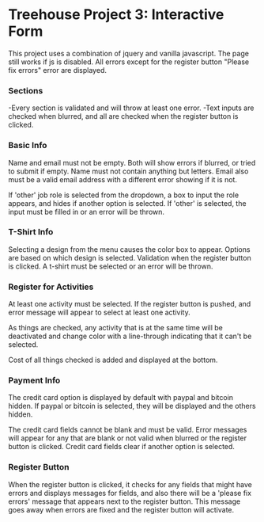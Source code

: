 # Treehouse Project 3: Interactive Form

This project uses a combination of jquery and vanilla javascript. The page still works if js is disabled. All errors except for the register button "Please fix errors" error are displayed.

### Sections

-Every section is validated and will throw at least one error.
-Text inputs are checked when blurred, and all are checked when the register button is clicked.

### Basic Info

Name and email must not be empty. Both will show errors if blurred, or tried to submit if empty. Name must not contain anything but letters. Email also must be a valid email address with a different error showing if it is not.

If 'other' job role is selected from the dropdown, a box to input the role appears, and hides if another option is selected. If 'other' is selected, the input must be filled in or an error will be thrown.

### T-Shirt Info

Selecting a design from the menu causes the color box to appear. Options are based on which design is selected. Validation when the register button is clicked. A t-shirt must be selected or an error will be thrown.

### Register for Activities

At least one activity must be selected. If the register button is pushed, and error message will appear to select at least one activity.

As things are checked, any activity that is at the same time will be deactivated and change color with a line-through indicating that it can't be selected.

Cost of all things checked is added and displayed at the bottom.

### Payment Info

The credit card option is displayed by default with paypal and bitcoin hidden. If paypal or bitcoin is selected, they will be displayed and the others hidden.

The credit card fields cannot be blank and must be valid. Error messages will appear for any that are blank or not valid when blurred or the register button is clicked. Credit card fields clear if another option is selected.

### Register Button

When the register button is clicked, it checks for any fields that might have errors and displays messages for fields, and also there will be a 'please fix errors' message that appears next to the register button. This message goes away when errors are fixed and the register button will activate.




